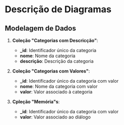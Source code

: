 # Descrição de Diagramas

## Modelagem de Dados

1. **Coleção "Categorias com Descricção"**:
   - **_id**: Identificador único da categoria  
   - **nome**: Nome da categoria
   - **descrição**: Descrição da categoria

2. **Coleção "Categorias com Valores"**:
   - **_id**: Identificador único da categoria com valor
   - **nome**: Nome da categoria com valor
   - **valor**: Valor associado à categoria

3. **Cpleção "Memória"s**:
   - **_id**: Identificador único da categoria com valor
   - **valor**: Valor associado ao diálogo
